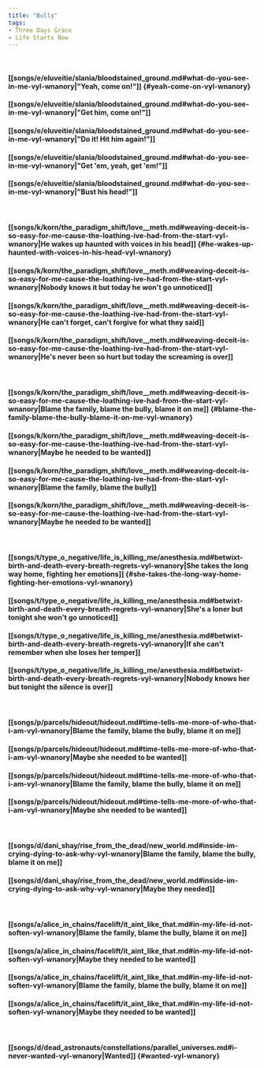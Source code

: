 ```yaml
---
title: "Bully"
tags:
- Three Days Grace
- Life Starts Now
---
```

&nbsp;
#### [[songs/e/eluveitie/slania/bloodstained_ground.md#what-do-you-see-in-me-vyl-wnanory|"Yeah, come on!"]] {#yeah-come-on-vyl-wnanory}
#### [[songs/e/eluveitie/slania/bloodstained_ground.md#what-do-you-see-in-me-vyl-wnanory|"Get him, come on!"]]
#### [[songs/e/eluveitie/slania/bloodstained_ground.md#what-do-you-see-in-me-vyl-wnanory|"Do it! Hit him again!"]]
#### [[songs/e/eluveitie/slania/bloodstained_ground.md#what-do-you-see-in-me-vyl-wnanory|"Get 'em, yeah, get 'em!"]]
#### [[songs/e/eluveitie/slania/bloodstained_ground.md#what-do-you-see-in-me-vyl-wnanory|"Bust his head!"]]
&nbsp;
#### [[songs/k/korn/the_paradigm_shift/love__meth.md#weaving-deceit-is-so-easy-for-me-cause-the-loathing-ive-had-from-the-start-vyl-wnanory|He wakes up haunted with voices in his head]] {#he-wakes-up-haunted-with-voices-in-his-head-vyl-wnanory}
#### [[songs/k/korn/the_paradigm_shift/love__meth.md#weaving-deceit-is-so-easy-for-me-cause-the-loathing-ive-had-from-the-start-vyl-wnanory|Nobody knows it but today he won't go unnoticed]]
#### [[songs/k/korn/the_paradigm_shift/love__meth.md#weaving-deceit-is-so-easy-for-me-cause-the-loathing-ive-had-from-the-start-vyl-wnanory|He can't forget, can't forgive for what they said]]
#### [[songs/k/korn/the_paradigm_shift/love__meth.md#weaving-deceit-is-so-easy-for-me-cause-the-loathing-ive-had-from-the-start-vyl-wnanory|He's never been so hurt but today the screaming is over]]
&nbsp;
#### [[songs/k/korn/the_paradigm_shift/love__meth.md#weaving-deceit-is-so-easy-for-me-cause-the-loathing-ive-had-from-the-start-vyl-wnanory|Blame the family, blame the bully, blame it on me]] {#blame-the-family-blame-the-bully-blame-it-on-me-vyl-wnanory}
#### [[songs/k/korn/the_paradigm_shift/love__meth.md#weaving-deceit-is-so-easy-for-me-cause-the-loathing-ive-had-from-the-start-vyl-wnanory|Maybe he needed to be wanted]]
#### [[songs/k/korn/the_paradigm_shift/love__meth.md#weaving-deceit-is-so-easy-for-me-cause-the-loathing-ive-had-from-the-start-vyl-wnanory|Blame the family, blame the bully]]
#### [[songs/k/korn/the_paradigm_shift/love__meth.md#weaving-deceit-is-so-easy-for-me-cause-the-loathing-ive-had-from-the-start-vyl-wnanory|Maybe he needed to be wanted]]
&nbsp;
#### [[songs/t/type_o_negative/life_is_killing_me/anesthesia.md#betwixt-birth-and-death-every-breath-regrets-vyl-wnanory|She takes the long way home, fighting her emotions]] {#she-takes-the-long-way-home-fighting-her-emotions-vyl-wnanory}
#### [[songs/t/type_o_negative/life_is_killing_me/anesthesia.md#betwixt-birth-and-death-every-breath-regrets-vyl-wnanory|She's a loner but tonight she won't go unnoticed]]
#### [[songs/t/type_o_negative/life_is_killing_me/anesthesia.md#betwixt-birth-and-death-every-breath-regrets-vyl-wnanory|If she can't remember when she loses her temper]]
#### [[songs/t/type_o_negative/life_is_killing_me/anesthesia.md#betwixt-birth-and-death-every-breath-regrets-vyl-wnanory|Nobody knows her but tonight the silence is over]]
&nbsp;
#### [[songs/p/parcels/hideout/hideout.md#time-tells-me-more-of-who-that-i-am-vyl-wnanory|Blame the family, blame the bully, blame it on me]]
#### [[songs/p/parcels/hideout/hideout.md#time-tells-me-more-of-who-that-i-am-vyl-wnanory|Maybe she needed to be wanted]]
#### [[songs/p/parcels/hideout/hideout.md#time-tells-me-more-of-who-that-i-am-vyl-wnanory|Blame the family, blame the bully, blame it on me]]
#### [[songs/p/parcels/hideout/hideout.md#time-tells-me-more-of-who-that-i-am-vyl-wnanory|Maybe she needed to be wanted]]
&nbsp;
#### [[songs/d/dani_shay/rise_from_the_dead/new_world.md#inside-im-crying-dying-to-ask-why-vyl-wnanory|Blame the family, blame the bully, blame it on me]]
#### [[songs/d/dani_shay/rise_from_the_dead/new_world.md#inside-im-crying-dying-to-ask-why-vyl-wnanory|Maybe they needed]]
&nbsp;
#### [[songs/a/alice_in_chains/facelift/it_aint_like_that.md#in-my-life-id-not-soften-vyl-wnanory|Blame the family, blame the bully, blame it on me]]
#### [[songs/a/alice_in_chains/facelift/it_aint_like_that.md#in-my-life-id-not-soften-vyl-wnanory|Maybe they needed to be wanted]]
#### [[songs/a/alice_in_chains/facelift/it_aint_like_that.md#in-my-life-id-not-soften-vyl-wnanory|Blame the family, blame the bully, blame it on me]]
#### [[songs/a/alice_in_chains/facelift/it_aint_like_that.md#in-my-life-id-not-soften-vyl-wnanory|Maybe they needed to be wanted]]
&nbsp;
#### [[songs/d/dead_astronauts/constellations/parallel_universes.md#i-never-wanted-vyl-wnanory|Wanted]] {#wanted-vyl-wnanory}
